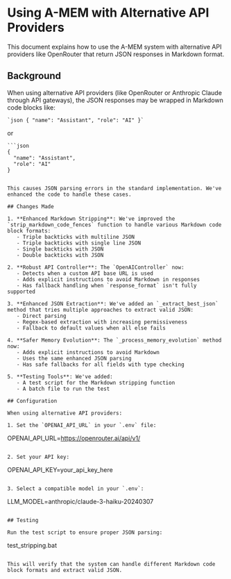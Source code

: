 # Using A-MEM with Alternative API Providers

This document explains how to use the A-MEM system with alternative API providers like OpenRouter that return JSON responses in Markdown format.

## Background

When using alternative API providers (like OpenRouter or Anthropic Claude through API gateways), the JSON responses may be wrapped in Markdown code blocks like:

```
`json { "name": "Assistant", "role": "AI" }`
```

or

```
```json
{
  "name": "Assistant",
  "role": "AI"
}
```
```

This causes JSON parsing errors in the standard implementation. We've enhanced the code to handle these cases.

## Changes Made

1. **Enhanced Markdown Stripping**: We've improved the `strip_markdown_code_fences` function to handle various Markdown code block formats:
   - Triple backticks with multiline JSON
   - Triple backticks with single line JSON
   - Single backticks with JSON
   - Double backticks with JSON

2. **Robust API Controller**: The `OpenAIController` now:
   - Detects when a custom API base URL is used
   - Adds explicit instructions to avoid Markdown in responses
   - Has fallback handling when `response_format` isn't fully supported

3. **Enhanced JSON Extraction**: We've added an `_extract_best_json` method that tries multiple approaches to extract valid JSON:
   - Direct parsing
   - Regex-based extraction with increasing permissiveness
   - Fallback to default values when all else fails

4. **Safer Memory Evolution**: The `_process_memory_evolution` method now:
   - Adds explicit instructions to avoid Markdown
   - Uses the same enhanced JSON parsing
   - Has safe fallbacks for all fields with type checking

5. **Testing Tools**: We've added:
   - A test script for the Markdown stripping function
   - A batch file to run the test

## Configuration

When using alternative API providers:

1. Set the `OPENAI_API_URL` in your `.env` file:
   ```
   OPENAI_API_URL=https://openrouter.ai/api/v1/
   ```

2. Set your API key:
   ```
   OPENAI_API_KEY=your_api_key_here
   ```

3. Select a compatible model in your `.env`:
   ```
   LLM_MODEL=anthropic/claude-3-haiku-20240307
   ```

## Testing

Run the test script to ensure proper JSON parsing:

```
test_stripping.bat
```

This will verify that the system can handle different Markdown code block formats and extract valid JSON.
